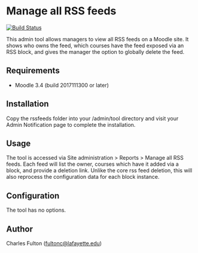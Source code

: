 Manage all RSS feeds
====================

[![Build Status](https://travis-ci.org/LafColITS/moodle-tool_rssfeeds.svg?branch=master)](https://travis-ci.org/LafColITS/moodle-tool_rssfeeds)

This admin tool allows managers to view all RSS feeds on a Moodle site. It shows who owns the feed, which courses have the feed exposed via an RSS block, and gives the manager the option to globally delete the feed.

Requirements
------------
- Moodle 3.4 (build 2017111300 or later)

Installation
------------
Copy the rssfeeds folder into your /admin/tool directory and visit your Admin Notification page to complete the installation.

Usage
-----
The tool is accessed via Site administration > Reports > Manage all RSS feeds. Each feed will list the owner, courses which have it added via a block, and provide a deletion link. Unlike the core rss feed deletion, this will also reprocess the configuration data for each block instance.

Configuration
-------------
The tool has no options.

Author
------
Charles Fulton (fultonc@lafayette.edu)
